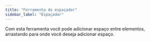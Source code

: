 ```yaml
---
title: "Ferramenta do espaçador"
sidebar_label: "Espaçador"
---
```


Com esta ferramenta você pode adicionar espaço entre elementos, arrastando para onde você deseja adicionar espaço.

